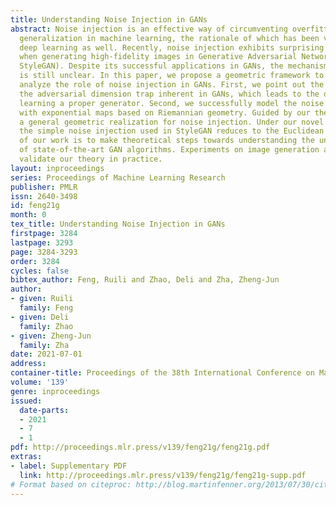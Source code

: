 ```yaml
---
title: Understanding Noise Injection in GANs
abstract: Noise injection is an effective way of circumventing overfitting and enhancing
  generalization in machine learning, the rationale of which has been validated in
  deep learning as well. Recently, noise injection exhibits surprising effectiveness
  when generating high-fidelity images in Generative Adversarial Networks (GANs) (e.g.
  StyleGAN). Despite its successful applications in GANs, the mechanism of its validity
  is still unclear. In this paper, we propose a geometric framework to theoretically
  analyze the role of noise injection in GANs. First, we point out the existence of
  the adversarial dimension trap inherent in GANs, which leads to the difficulty of
  learning a proper generator. Second, we successfully model the noise injection framework
  with exponential maps based on Riemannian geometry. Guided by our theories, we propose
  a general geometric realization for noise injection. Under our novel framework,
  the simple noise injection used in StyleGAN reduces to the Euclidean case. The goal
  of our work is to make theoretical steps towards understanding the underlying mechanism
  of state-of-the-art GAN algorithms. Experiments on image generation and GAN inversion
  validate our theory in practice.
layout: inproceedings
series: Proceedings of Machine Learning Research
publisher: PMLR
issn: 2640-3498
id: feng21g
month: 0
tex_title: Understanding Noise Injection in GANs
firstpage: 3284
lastpage: 3293
page: 3284-3293
order: 3284
cycles: false
bibtex_author: Feng, Ruili and Zhao, Deli and Zha, Zheng-Jun
author:
- given: Ruili
  family: Feng
- given: Deli
  family: Zhao
- given: Zheng-Jun
  family: Zha
date: 2021-07-01
address:
container-title: Proceedings of the 38th International Conference on Machine Learning
volume: '139'
genre: inproceedings
issued:
  date-parts:
  - 2021
  - 7
  - 1
pdf: http://proceedings.mlr.press/v139/feng21g/feng21g.pdf
extras:
- label: Supplementary PDF
  link: http://proceedings.mlr.press/v139/feng21g/feng21g-supp.pdf
# Format based on citeproc: http://blog.martinfenner.org/2013/07/30/citeproc-yaml-for-bibliographies/
---
```

